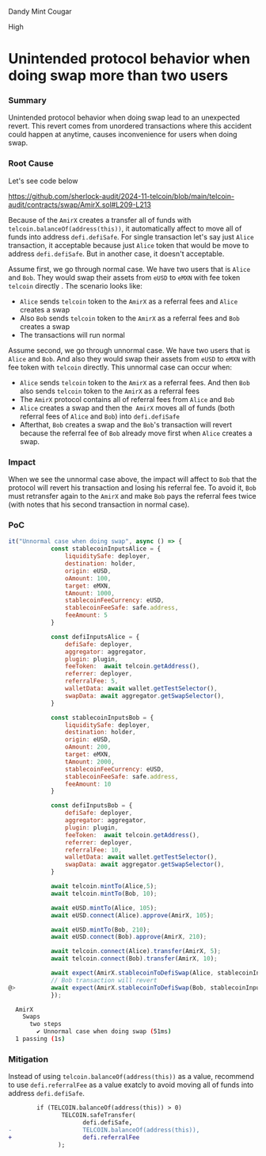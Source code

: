 Dandy Mint Cougar

High

# Unintended protocol behavior when doing swap more than two users

### Summary

Unintended protocol behavior when doing swap lead to an unexpected revert. This revert comes from unordered transactions where this accident could happen at anytime, causes inconvenience for users when doing swap.

### Root Cause

Let's see code below 

https://github.com/sherlock-audit/2024-11-telcoin/blob/main/telcoin-audit/contracts/swap/AmirX.sol#L209-L213

Because of the `AmirX` creates a transfer all of funds with `telcoin.balanceOf(address(this))`, it automatically affect to move all of funds into address `defi.defiSafe`. For single transaction let's say just `Alice` transaction, it acceptable because just `Alice` token that would be move to address `defi.defiSafe`. But in another case, it doesn't acceptable.

Assume first, we go through normal case. We have two users that is `Alice` and `Bob`. They would swap their assets from `eUSD` to `eMXN` with fee token `telcoin` directly . The scenario looks like:
- `Alice` sends `telcoin` token to the `AmirX` as a referral fees and `Alice` creates a swap
- Also `Bob` sends `telcoin` token to the `AmirX` as a referral fees and `Bob` creates a swap
- The transactions will run normal

Assume second, we go through unnormal case. We have two users that is `Alice` and `Bob`. And also they would swap their assets from `eUSD` to `eMXN` with fee token with `telcoin` directly. This unnormal case can occur when:
- `Alice` sends `telcoin` token to the `AmirX` as a referral fees. And then `Bob` also sends `telcoin` token to the `AmirX` as a referral fees
- The `AmirX` protocol contains all of referral fees from `Alice` and `Bob`
- `Alice` creates a swap and then the` AmirX` moves all of funds (both referral fees of `Alice` and `Bob`) into `defi.defiSafe`
- Afterthat, `Bob` creates  a swap and the `Bob`'s transaction will revert because the referral fee of `Bob` already move first when `Alice` creates a swap.

### Impact

When we see the unnormal case above, the impact will affect to `Bob` that the protocol will revert his transaction and losing his referral fee. To avoid it, `Bob` must retransfer again to the `AmirX` and make `Bob` pays the referral fees twice (with notes that his second transaction in normal case). 


### PoC


```javascript
it("Unnormal case when doing swap", async () => {
            const stablecoinInputsAlice = {
                liquiditySafe: deployer,
                destination: holder,
                origin: eUSD,
                oAmount: 100,
                target: eMXN,
                tAmount: 1000,
                stablecoinFeeCurrency: eUSD,
                stablecoinFeeSafe: safe.address,
                feeAmount: 5
            }

            const defiInputsAlice = {
                defiSafe: deployer,
                aggregator: aggregator,
                plugin: plugin,
                feeToken:  await telcoin.getAddress(),
                referrer: deployer,
                referralFee: 5,
                walletData: await wallet.getTestSelector(),
                swapData: await aggregator.getSwapSelector(),
            }

            const stablecoinInputsBob = {
                liquiditySafe: deployer,
                destination: holder,
                origin: eUSD,
                oAmount: 200,
                target: eMXN,
                tAmount: 2000,
                stablecoinFeeCurrency: eUSD,
                stablecoinFeeSafe: safe.address,
                feeAmount: 10
            }

            const defiInputsBob = {
                defiSafe: deployer,
                aggregator: aggregator,
                plugin: plugin,
                feeToken:  await telcoin.getAddress(),
                referrer: deployer,
                referralFee: 10,
                walletData: await wallet.getTestSelector(),
                swapData: await aggregator.getSwapSelector(),
            }

            await telcoin.mintTo(Alice,5);
            await telcoin.mintTo(Bob, 10);                

            await eUSD.mintTo(Alice, 105);                
            await eUSD.connect(Alice).approve(AmirX, 105);

            await eUSD.mintTo(Bob, 210);                
            await eUSD.connect(Bob).approve(AmirX, 210);

            await telcoin.connect(Alice).transfer(AmirX, 5);
            await telcoin.connect(Bob).transfer(AmirX, 10);

            await expect(AmirX.stablecoinToDefiSwap(Alice, stablecoinInputsAlice, defiInputsAlice)).to.not.be.reverted;
            // Bob transaction will revert
@>          await expect(AmirX.stablecoinToDefiSwap(Bob, stablecoinInputsBob, defiInputsBob)).to.be.reverted; 
            });
```


```bash
  AmirX
    Swaps
      two steps
        ✔ Unnormal case when doing swap (51ms)
  1 passing (1s)
```



### Mitigation


Instead of using `telcoin.balanceOf(address(this))` as a value, recommend to use `defi.referralFee` as a value exatcly to avoid moving all of funds into address `defi.defiSafe`.

```diff
        if (TELCOIN.balanceOf(address(this)) > 0) 
               TELCOIN.safeTransfer( 
                     defi.defiSafe, 
-                    TELCOIN.balanceOf(address(this)), 
+                    defi.referralFee
              ); 
```